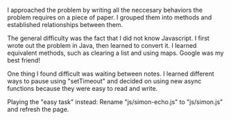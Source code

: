 I approached the problem by writing all the neccesary behaviors the problem requires on a piece of paper. I grouped them into methods and established relationships between them.

The general difficulty was the fact that I did not know Javascript. I first wrote out the problem in Java, then learned to convert it. I learned equivalent methods, such as clearing a list and using maps. Google was my best friend!

One thing I found difficult was waiting between notes. I learned different ways to pause using "setTimeout" and decided on using new async functions because they were easy to read and write.

Playing the "easy task" instead:
Rename "js/simon-echo.js" to "js/simon.js" and refresh the page.
